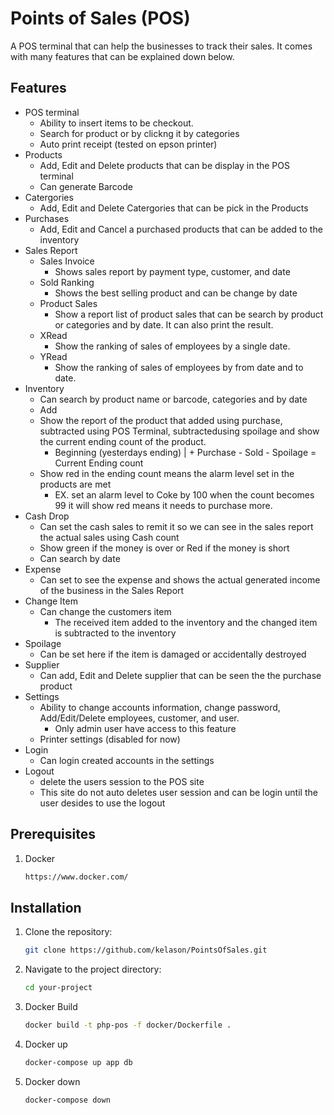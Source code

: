 # Points of Sales (POS)

A POS terminal that can help the businesses to track their sales. It comes with many features that can be explained down below.

## Features
- POS terminal
  - Ability to insert items to be checkout.
  - Search for product or by clickng it by categories
  - Auto print receipt (tested on epson printer)
- Products
  - Add, Edit and Delete products that can be display in the POS terminal
  - Can generate Barcode
- Catergories
  - Add, Edit and Delete Catergories that can be pick in the Products
- Purchases
  -  Add, Edit and Cancel a purchased products that can be added to the inventory
- Sales Report
  - Sales Invoice
    - Shows sales report by payment type, customer, and date
  - Sold Ranking
    - Shows the best selling product and can be change by date
  - Product Sales
    - Show a report list of product sales that can be search by product or categories and by date. It can also print the result.
  - XRead
    - Show the ranking of sales of employees by a single date.
  - YRead
    - Show the ranking of sales of employees by from date and to date.
- Inventory
  - Can search by product name or barcode, categories and by date
  - Add
  - Show the report of the product that added using purchase, subtracted using POS Terminal, subtractedusing spoilage and show the current ending count of the product.
    - Beginning (yesterdays ending) | + Purchase - Sold - Spoilage = Current Ending count
  - Show red in the ending count means the alarm level set in the products are met
    - EX. set an alarm level to Coke by 100 when the count becomes 99 it will show red means it needs to purchase more.
- Cash Drop
  - Can set the cash sales to remit it so we can see in the sales report the actual sales using Cash count
  - Show green if the money is over or Red if the money is short
  - Can search by date
- Expense
  - Can set to see the expense and shows the actual generated income of the business in the Sales Report
- Change Item
  - Can change the customers item
    - The received item added to the inventory and the changed item is subtracted to the inventory 
- Spoilage
  - Can be set here if the item is damaged or accidentally destroyed
- Supplier
  - Can add, Edit and Delete supplier that can be seen the the purchase product
- Settings
  - Ability to change accounts information, change password, Add/Edit/Delete employees, customer, and user.
    - Only admin user have access to this feature
  - Printer settings (disabled for now)
- Login
  - Can login created accounts in the settings
- Logout
  - delete the users session to the POS site
  - This site do not auto deletes user session and can be login until the user desides to use the logout
 
## Prerequisites
1. Docker
   ```bash
   https://www.docker.com/
   
 ## Installation
 1. Clone the repository:
    ```bash
    git clone https://github.com/kelason/PointsOfSales.git
 2. Navigate to the project directory:
    ```bash
    cd your-project
 3. Docker Build
    ```bash
    docker build -t php-pos -f docker/Dockerfile .
 4. Docker up
    ```bash
    docker-compose up app db
 5. Docker down
    ```bash
    docker-compose down
